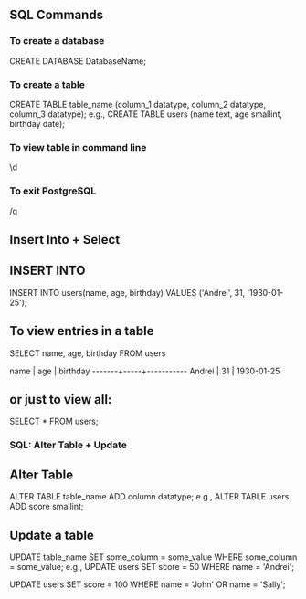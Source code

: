 ## SQL Commands


### To create a database
CREATE DATABASE DatabaseName;

### To create a table
CREATE TABLE table_name (column_1 datatype, column_2 datatype, column_3 datatype);
e.g.,
CREATE TABLE users (name text, age smallint, birthday date);

### To view table in command line
\d

### To exit PostgreSQL
/q


## Insert Into + Select

## INSERT INTO
INSERT INTO users(name, age, birthday) VALUES ('Andrei', 31, '1930-01-25');

## To view entries in a table
SELECT name, age, birthday FROM users

 name  | age | birthday
-------+-----+-----------
Andrei |  31 | 1930-01-25

## or just to view all:
SELECT * FROM users;


### SQL: Alter Table + Update

## Alter Table
ALTER TABLE table_name ADD column datatype;
e.g.,
ALTER TABLE users ADD score smallint;

## Update a table
UPDATE table_name
SET some_column = some_value
WHERE some_column = some_value;
e.g.,
UPDATE users SET score = 50 WHERE name = 'Andrei';

UPDATE users SET score = 100 WHERE name = 'John' OR name = 'Sally';